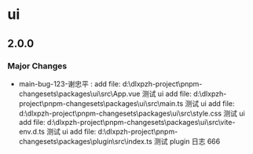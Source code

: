# ui

## 2.0.0

### Major Changes

- main-bug-123-谢忠平 :
  add file: d:\dlxpzh-project\pnpm-changesets\packages\ui\src\App.vue 测试 ui
  add file: d:\dlxpzh-project\pnpm-changesets\packages\ui\src\main.ts 测试 ui
  add file: d:\dlxpzh-project\pnpm-changesets\packages\ui\src\style.css 测试 ui
  add file: d:\dlxpzh-project\pnpm-changesets\packages\ui\src\vite-env.d.ts 测试 ui
  add file: d:\dlxpzh-project\pnpm-changesets\packages\plugin\src\index.ts 测试 plugin
  日志 666
